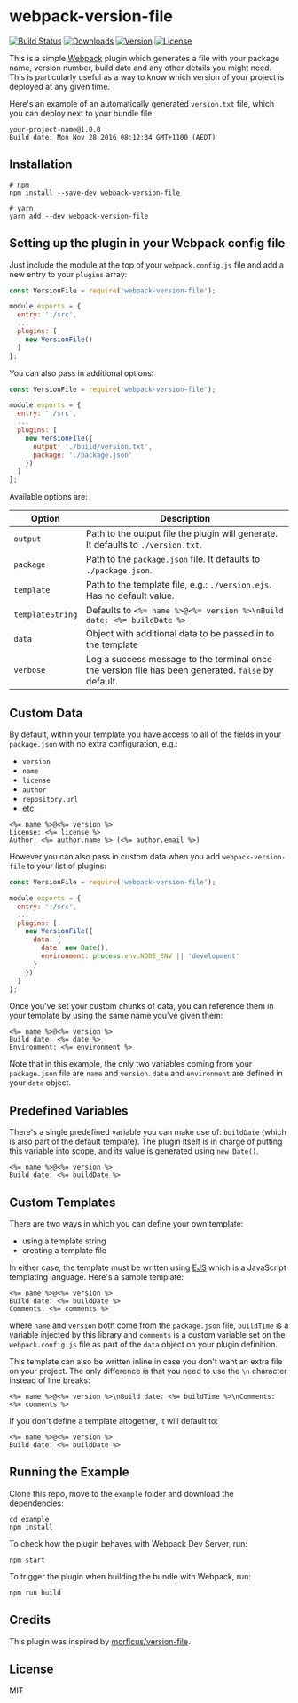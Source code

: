 # webpack-version-file

[![Build Status](https://travis-ci.org/fknussel/webpack-version-file.svg)](https://travis-ci.org/fknussel/webpack-version-file)
[![Downloads](https://img.shields.io/npm/dm/webpack-version-file.svg)](https://www.npmjs.com/package/webpack-version-file)
[![Version](https://img.shields.io/npm/v/webpack-version-file.svg)](https://www.npmjs.com/package/webpack-version-file)
[![License](https://img.shields.io/github/license/fknussel/webpack-version-file.svg)](https://opensource.org/licenses/MIT)

This is a simple [Webpack](https://webpack.js.org/) plugin which generates a file with your package name, version number, build date and any other details you might need. This is particularly useful as a way to know which version of your project is deployed at any given time.

Here's an example of an automatically generated `version.txt` file, which you can deploy next to your bundle file:

```
your-project-name@1.0.0
Build date: Mon Nov 28 2016 08:12:34 GMT+1100 (AEDT)
```

## Installation

```
# npm
npm install --save-dev webpack-version-file

# yarn
yarn add --dev webpack-version-file
```

## Setting up the plugin in your Webpack config file

Just include the module at the top of your `webpack.config.js` file and add a new entry to your `plugins` array:

```js
const VersionFile = require('webpack-version-file');

module.exports = {
  entry: './src',
  ...
  plugins: [
    new VersionFile()
  ]
};
```

You can also pass in additional options:

```js
const VersionFile = require('webpack-version-file');

module.exports = {
  entry: './src',
  ...
  plugins: [
    new VersionFile({
      output: './build/version.txt',
      package: './package.json'
    })
  ]
};
```

Available options are:

| Option | Description |
|--------|-------------|
| `output` | Path to the output file the plugin will generate. It defaults to `./version.txt`. |
| `package` | Path to the `package.json` file. It defaults to `./package.json`. |
| `template` | Path to the template file, e.g.: `./version.ejs`. Has no default value. |
| `templateString` | Defaults to `<%= name %>@<%= version %>\nBuild date: <%= buildDate %>` |
| `data` | Object with additional data to be passed in to the template |
| `verbose` | Log a success message to the terminal once the version file has been generated. `false` by default. |

## Custom Data

By default, within your template you have access to all of the fields in your `package.json` with no extra configuration, e.g.:

* `version`
* `name`
* `license`
* `author`
* `repository.url`
* etc.

```
<%= name %>@<%= version %>
License: <%= license %>
Author: <%= author.name %> (<%= author.email %>)
```

However you can also pass in custom data when you add `webpack-version-file` to your list of plugins:

```js
const VersionFile = require('webpack-version-file');

module.exports = {
  entry: './src',
  ...
  plugins: [
    new VersionFile({
      data: {
        date: new Date(),
        environment: process.env.NODE_ENV || 'development'
      }
    })
  ]
};
```

Once you've set your custom chunks of data, you can reference them in your template by using the same name you've given them:

```
<%= name %>@<%= version %>
Build date: <%= date %>
Environment: <%= environment %>
```

Note that in this example, the only two variables coming from your `package.json` file are `name` and `version`. `date` and `environment` are defined in your `data` object.

## Predefined Variables

There's a single predefined variable you can make use of: `buildDate` (which is also part of the default template). The plugin itself is in charge of putting this variable into scope, and its value is generated using `new Date()`.

```
<%= name %>@<%= version %>
Build date: <%= buildDate %>
```

## Custom Templates

There are two ways in which you can define your own template:

* using a template string
* creating a template file

In either case, the template must be written using [EJS](http://www.embeddedjs.com/) which is a JavaScript templating language. Here's a sample template:

```
<%= name %>@<%= version %>
Build date: <%= buildDate %>
Comments: <%= comments %>
```

where `name` and `version` both come from the `package.json` file, `buildTime` is a variable injected by this library and `comments` is a custom variable set on the `webpack.config.js` file as part of the `data` object on your plugin definition.

This template can also be written inline in case you don't want an extra file on your project. The only difference is that you need to use the `\n` character instead of line breaks:

```
<%= name %>@<%= version %>\nBuild date: <%= buildTime %>\nComments: <%= comments %>
```

If you don't define a template altogether, it will default to:

```
<%= name %>@<%= version %>
Build date: <%= buildDate %>
```

## Running the Example

Clone this repo, move to the `example` folder and download the dependencies:

```
cd example
npm install
```

To check how the plugin behaves with Webpack Dev Server, run:

```
npm start
```

To trigger the plugin when building the bundle with Webpack, run:

```
npm run build
```

## Credits

This plugin was inspired by [morficus/version-file](https://github.com/morficus/version-file).

## License

MIT
